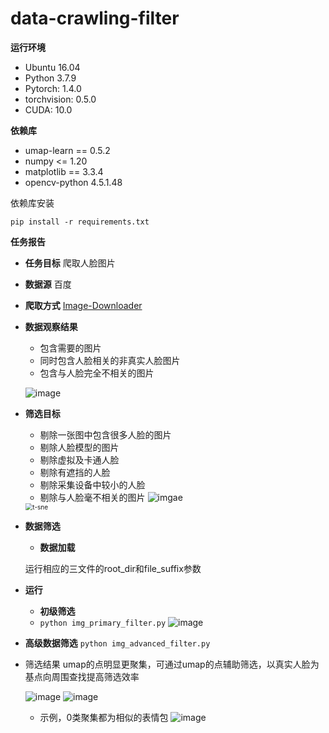 # data-crawling-filter


**运行环境**

+ Ubuntu 16.04
+ Python 3.7.9
+ Pytorch: 1.4.0
+ torchvision: 0.5.0
+ CUDA: 10.0

**依赖库**

+ umap-learn == 0.5.2
+ numpy <= 1.20
+ matplotlib == 3.3.4
+ opencv-python 4.5.1.48

依赖库安装

```pip install -r requirements.txt```

**任务报告**
+ **任务目标**
 爬取人脸图片

+ **数据源**
百度

+ **爬取方式**
[Image-Downloader](https://github.com/sczhengyabin/Image-Downloader) 

+ **数据观察结果**
  + 包含需要的图片
  + 同时包含人脸相关的非真实人脸图片
  + 包含与人脸完全不相关的图片
  
  ![image](https://github.com/LKatrina/data-crawling-filter/blob/main/img/需要的人脸.png)
  
+ **筛选目标**
  + 剔除一张图中包含很多人脸的图片
  + 剔除人脸模型的图片
  + 剔除虚拟及卡通人脸
  + 剔除有遮挡的人脸
  + 剔除采集设备中较小的人脸
  + 剔除与人脸毫不相关的图片
  ![imgae](https://github.com/LKatrina/data-crawling-filter/blob/main/img/tsne.png)
  
  <img src="img/tsne.png" alt="t-sne" style="zoom:72%;" />
  
+ **数据筛选**
  + **数据加载**
  
  运行相应的三文件的root_dir和file_suffix参数
 + **运行**
   + **初级筛选**
   + ```python img_primary_filter.py```
   ![image](https://github.com/LKatrina/data-crawling-filter/blob/main/img/img_info_1.png)
   
   
  + **高级数据筛选**
   ```python img_advanced_filter.py```
   + 筛选结果
     umap的点明显更聚集，可通过umap的点辅助筛选，以真实人脸为基点向周围查找提高筛选效率
     
     ![image](https://github.com/LKatrina/data-crawling-filter/blob/main/img/tsne.png)
     ![image](https://github.com/LKatrina/data-crawling-filter/blob/main/img/umap.png)
     + 示例，0类聚集都为相似的表情包
     ![image](https://github.com/LKatrina/data-crawling-filter/blob/main/img/表情.png)
   
  

